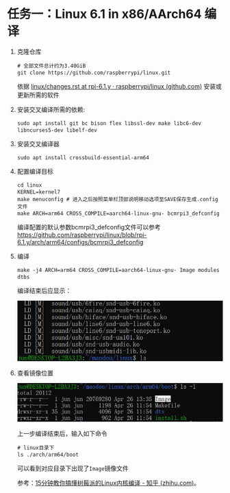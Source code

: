 # 任务一：Linux 6.1 in x86/AArch64 编译

1.  克隆仓库
    
    ```shell
    # 全部文件总计约为3.40GiB
    git clone https://github.com/raspberrypi/linux.git
    ```

    依据 [linux/changes.rst at rpi-6.1.y · raspberrypi/linux (github.com)](https://github.com/raspberrypi/linux/blob/rpi-6.1.y/Documentation/process/changes.rst) 安装或更新所需的软件

2.  安装交叉编译所需的依赖:
    
    ```shell
    sudo apt install git bc bison flex libssl-dev make libc6-dev libncurses5-dev libelf-dev
    ```

3.  安装交叉编译器
    
    ```shell
    sudo apt install crossbuild-essential-arm64
    ```

4.  配置编译目标
    
    ```shell
    cd linux
    KERNEL=kernel7
    make menuconfig # 进入之后按照菜单栏顶部说明移动选项至SAVE保存生成.config文件
    make ARCH=arm64 CROSS_COMPILE=aarch64-linux-gnu- bcmrpi3_defconfig
    ```

    编译配置的默认参数bcmrpi3_defconfig文件可以参考 <https://github.com/raspberrypi/linux/blob/rpi-6.1.y/arch/arm64/configs/bcmrpi3_defconfig>

5.  编译
    
    ```shell
    make -j4 ARCH=arm64 CROSS_COMPILE=aarch64-linux-gnu- Image modules dtbs
    ```

    编译结束后应显示：

    ![picture](assert/task2.1.1.png)

6.  查看镜像位置
    
    ![picture](assert/task2.1.2.png)

    上一步编译结束后，输入如下命令

    ```shell
    # linux目录下
    ls ./arch/arm64/boot
    ```

    可以看到对应目录下出现了`Image`镜像文件

    参考：[15分钟教你搞懂树莓派的Linux内核编译 - 知乎 (zhihu.com)](https://zhuanlan.zhihu.com/p/535947815)。